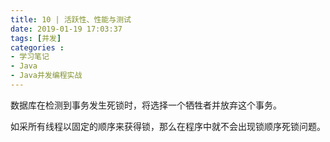 ```yaml
---
title: 10 | 活跃性、性能与测试
date: 2019-01-19 17:03:37
tags: [并发]
categories :
- 学习笔记
- Java
- Java并发编程实战
---
```


数据库在检测到事务发生死锁时，将选择一个牺牲者并放弃这个事务。

如采所有线程以固定的顺序来获得锁，那么在程序中就不会出现锁顺序死锁问题。                                                                                                                                                                                                                                                                                                                                                                                                                                                                                                                                                                                                                                                                                                                                                                                                                                                                                                                                                                                                                                                         
